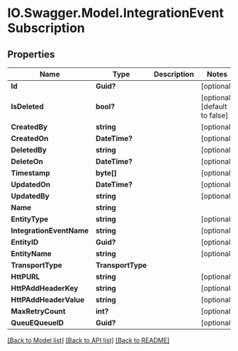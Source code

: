 # IO.Swagger.Model.IntegrationEventSubscription
## Properties

Name | Type | Description | Notes
------------ | ------------- | ------------- | -------------
**Id** | **Guid?** |  | [optional] 
**IsDeleted** | **bool?** |  | [optional] [default to false]
**CreatedBy** | **string** |  | [optional] 
**CreatedOn** | **DateTime?** |  | [optional] 
**DeletedBy** | **string** |  | [optional] 
**DeleteOn** | **DateTime?** |  | [optional] 
**Timestamp** | **byte[]** |  | [optional] 
**UpdatedOn** | **DateTime?** |  | [optional] 
**UpdatedBy** | **string** |  | [optional] 
**Name** | **string** |  | 
**EntityType** | **string** |  | [optional] 
**IntegrationEventName** | **string** |  | [optional] 
**EntityID** | **Guid?** |  | [optional] 
**EntityName** | **string** |  | [optional] 
**TransportType** | **TransportType** |  | 
**HttPURL** | **string** |  | [optional] 
**HttPAddHeaderKey** | **string** |  | [optional] 
**HttPAddHeaderValue** | **string** |  | [optional] 
**MaxRetryCount** | **int?** |  | [optional] 
**QueuEQueueID** | **Guid?** |  | [optional] 

[[Back to Model list]](../README.md#documentation-for-models) [[Back to API list]](../README.md#documentation-for-api-endpoints) [[Back to README]](../README.md)

